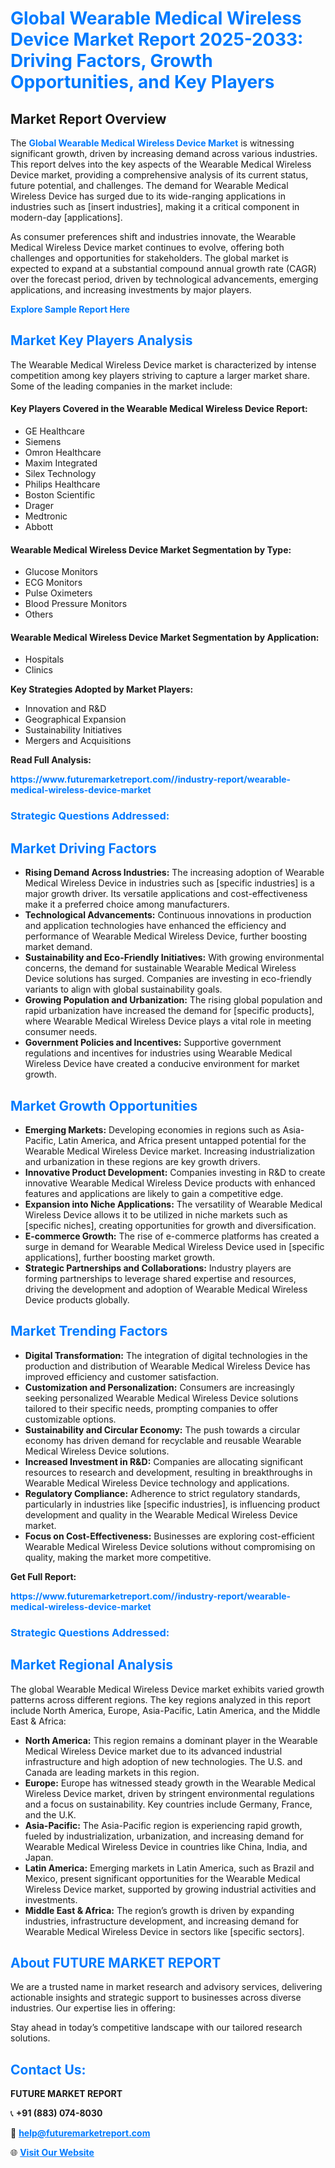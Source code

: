 <h1 style="color: #007BFF;">Global Wearable Medical Wireless Device Market Report 2025-2033: Driving Factors, Growth Opportunities, and Key Players</h1>

<section id="overview">
<h2>Market Report Overview</h2>
<p>The <a href="https://www.futuremarketreport.com//industry-report/wearable-medical-wireless-device-market" style="color: #007BFF; text-decoration: none;"><strong>Global Wearable Medical Wireless Device Market</strong></a> is witnessing significant growth, driven by increasing demand across various industries. This report delves into the key aspects of the Wearable Medical Wireless Device market, providing a comprehensive analysis of its current status, future potential, and challenges. The demand for Wearable Medical Wireless Device has surged due to its wide-ranging applications in industries such as [insert industries], making it a critical component in modern-day [applications].</p>
<p>As consumer preferences shift and industries innovate, the Wearable Medical Wireless Device market continues to evolve, offering both challenges and opportunities for stakeholders. The global market is expected to expand at a substantial compound annual growth rate (CAGR) over the forecast period, driven by technological advancements, emerging applications, and increasing investments by major players.</p>
</section>

<section id="overview">
<p><a href="https://www.futuremarketreport.com//request-sample/reportId=78406" style="color: #007BFF; text-decoration: none;"><strong>Explore Sample Report Here</strong></a></p>
</section>

<section id="key-players">
<h2 style="color: #007BFF;">Market Key Players Analysis</h2>
<p>The Wearable Medical Wireless Device market is characterized by intense competition among key players striving to capture a larger market share. Some of the leading companies in the market include:</p>
<h4>Key Players Covered in the Wearable Medical Wireless Device Report:</h4>
<ul><li>GE Healthcare</li><li>Siemens</li><li>Omron Healthcare</li><li>Maxim Integrated</li><li>Silex Technology</li><li>Philips Healthcare</li><li>Boston Scientific</li><li>Drager</li><li>Medtronic</li><li>Abbott</li></ul>
<h4>Wearable Medical Wireless Device Market Segmentation by Type:</h4>
<ul><li>Glucose Monitors</li><li>ECG Monitors</li><li>Pulse Oximeters</li><li>Blood Pressure Monitors</li><li>Others</li></ul>

<h4>Wearable Medical Wireless Device Market Segmentation by Application:</h4>
<ul><li>Hospitals</li><li>Clinics</li></ul>
<p><strong>Key Strategies Adopted by Market Players:</strong></p>
<ul>
<li>Innovation and R&D</li>
<li>Geographical Expansion</li>
<li>Sustainability Initiatives</li>
<li>Mergers and Acquisitions</li>
</ul>
</section>

<section>
<p><strong>Read Full Analysis: </strong></p><a href="https://www.futuremarketreport.com//industry-report/wearable-medical-wireless-device-market" style="color: #007BFF; text-decoration: none;"><strong>https://www.futuremarketreport.com//industry-report/wearable-medical-wireless-device-market</strong></a>
<h3 style="color: #007BFF;">Strategic Questions Addressed:</h3>
</section>

<section id="driving-factors">
<h2 style="color: #007BFF;">Market Driving Factors</h2>
<ul>
<li><strong>Rising Demand Across Industries:</strong> The increasing adoption of Wearable Medical Wireless Device in industries such as [specific industries] is a major growth driver. Its versatile applications and cost-effectiveness make it a preferred choice among manufacturers.</li>
<li><strong>Technological Advancements:</strong> Continuous innovations in production and application technologies have enhanced the efficiency and performance of Wearable Medical Wireless Device, further boosting market demand.</li>
<li><strong>Sustainability and Eco-Friendly Initiatives:</strong> With growing environmental concerns, the demand for sustainable Wearable Medical Wireless Device solutions has surged. Companies are investing in eco-friendly variants to align with global sustainability goals.</li>
<li><strong>Growing Population and Urbanization:</strong> The rising global population and rapid urbanization have increased the demand for [specific products], where Wearable Medical Wireless Device plays a vital role in meeting consumer needs.</li>
<li><strong>Government Policies and Incentives:</strong> Supportive government regulations and incentives for industries using Wearable Medical Wireless Device have created a conducive environment for market growth.</li>
</ul>
</section>

<section id="growth-opportunities">
<h2 style="color: #007BFF;">Market Growth Opportunities</h2>
<ul>
<li><strong>Emerging Markets:</strong> Developing economies in regions such as Asia-Pacific, Latin America, and Africa present untapped potential for the Wearable Medical Wireless Device market. Increasing industrialization and urbanization in these regions are key growth drivers.</li>
<li><strong>Innovative Product Development:</strong> Companies investing in R&D to create innovative Wearable Medical Wireless Device products with enhanced features and applications are likely to gain a competitive edge.</li>
<li><strong>Expansion into Niche Applications:</strong> The versatility of Wearable Medical Wireless Device allows it to be utilized in niche markets such as [specific niches], creating opportunities for growth and diversification.</li>
<li><strong>E-commerce Growth:</strong> The rise of e-commerce platforms has created a surge in demand for Wearable Medical Wireless Device used in [specific applications], further boosting market growth.</li>
<li><strong>Strategic Partnerships and Collaborations:</strong> Industry players are forming partnerships to leverage shared expertise and resources, driving the development and adoption of Wearable Medical Wireless Device products globally.</li>
</ul>
</section>

<section id="trending-factors">
<h2 style="color: #007BFF;">Market Trending Factors</h2>
<ul>
<li><strong>Digital Transformation:</strong> The integration of digital technologies in the production and distribution of Wearable Medical Wireless Device has improved efficiency and customer satisfaction.</li>
<li><strong>Customization and Personalization:</strong> Consumers are increasingly seeking personalized Wearable Medical Wireless Device solutions tailored to their specific needs, prompting companies to offer customizable options.</li>
<li><strong>Sustainability and Circular Economy:</strong> The push towards a circular economy has driven demand for recyclable and reusable Wearable Medical Wireless Device solutions.</li>
<li><strong>Increased Investment in R&D:</strong> Companies are allocating significant resources to research and development, resulting in breakthroughs in Wearable Medical Wireless Device technology and applications.</li>
<li><strong>Regulatory Compliance:</strong> Adherence to strict regulatory standards, particularly in industries like [specific industries], is influencing product development and quality in the Wearable Medical Wireless Device market.</li>
<li><strong>Focus on Cost-Effectiveness:</strong> Businesses are exploring cost-efficient Wearable Medical Wireless Device solutions without compromising on quality, making the market more competitive.</li>
</ul>
</section>

<section>
<p><strong>Get Full Report: </strong></p><a href="https://www.futuremarketreport.com//industry-report/wearable-medical-wireless-device-market" style="color: #007BFF; text-decoration: none;"><strong>https://www.futuremarketreport.com//industry-report/wearable-medical-wireless-device-market</strong></a>
<h3 style="color: #007BFF;">Strategic Questions Addressed:</h3>
</section>


<section id="regional-analysis">
<h2 style="color: #007BFF;">Market Regional Analysis</h2>
<p>The global Wearable Medical Wireless Device market exhibits varied growth patterns across different regions. The key regions analyzed in this report include North America, Europe, Asia-Pacific, Latin America, and the Middle East & Africa:</p>
<ul>
<li><strong>North America:</strong> This region remains a dominant player in the Wearable Medical Wireless Device market due to its advanced industrial infrastructure and high adoption of new technologies. The U.S. and Canada are leading markets in this region.</li>
<li><strong>Europe:</strong> Europe has witnessed steady growth in the Wearable Medical Wireless Device market, driven by stringent environmental regulations and a focus on sustainability. Key countries include Germany, France, and the U.K.</li>
<li><strong>Asia-Pacific:</strong> The Asia-Pacific region is experiencing rapid growth, fueled by industrialization, urbanization, and increasing demand for Wearable Medical Wireless Device in countries like China, India, and Japan.</li>
<li><strong>Latin America:</strong> Emerging markets in Latin America, such as Brazil and Mexico, present significant opportunities for the Wearable Medical Wireless Device market, supported by growing industrial activities and investments.</li>
<li><strong>Middle East & Africa:</strong> The region’s growth is driven by expanding industries, infrastructure development, and increasing demand for Wearable Medical Wireless Device in sectors like [specific sectors].</li>
</ul>
</section>

<footer>
<h2 style="color: #007BFF;">About FUTURE MARKET REPORT</h2>
<p>We are a trusted name in market research and advisory services, delivering actionable insights and strategic support to businesses across diverse industries. Our expertise lies in offering:</p>

<p>Stay ahead in today’s competitive landscape with our tailored research solutions.</p>

<h2 style="color: #007BFF;">Contact Us:</h2>
<p><strong>FUTURE MARKET REPORT</strong></p>
<p>📞 <strong>+91 (883) 074-8030</strong></p>
<p>📧 <strong><a href="mailto:help@futuremarketreport.com" style="color: #007BFF;">help@futuremarketreport.com</a></strong></p>
<p>🌐 <strong><a href="https://www.futuremarketreport.com/" style="color: #007BFF;">Visit Our Website</a></strong></p>
</footer>